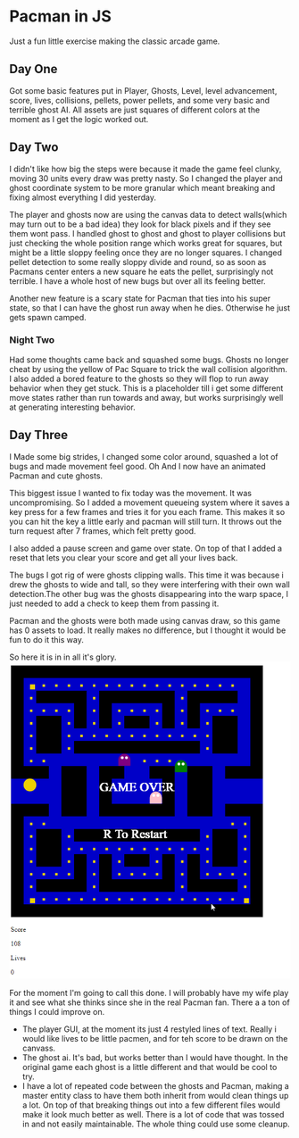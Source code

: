 # Pacman in JS
Just a fun little exercise making the classic arcade game.

## Day One
Got some basic features put in Player, Ghosts, Level, level advancement, score, lives, collisions, pellets, power pellets, and some very basic and terrible ghost AI. All assets are just squares of different colors at the moment as I get the logic worked out.

## Day Two
I didn't like how big the steps were because it made the game feel clunky, moving 30 units every draw was pretty nasty. So I changed the player and ghost coordinate system to be more granular which meant breaking and fixing almost everything I did yesterday. 

The player and ghosts now are using the canvas data to detect walls(which may turn out to be a bad idea) they look for black pixels and if they see them wont pass. I handled ghost to ghost and ghost to player collisions but just checking the whole position range which works great for squares, but might be a little sloppy feeling once they are no longer squares. I changed pellet detection to some really sloppy divide and round, so as soon as Pacmans center enters a new square he eats the pellet, surprisingly not terrible. I have a whole host of new bugs but over all its feeling better.

Another new feature is a scary state for Pacman that ties into his super state, so that I can have the ghost run away when he dies. Otherwise he just gets spawn camped.

### Night Two
Had some thoughts came back and squashed some bugs. Ghosts no longer cheat by using the yellow of Pac Square to trick the wall collision algorithm. I also added a bored feature to the ghosts so they will flop to run away behavior when they get stuck. This is a placeholder till i get some different move states rather than run towards and away, but works surprisingly well at generating interesting behavior.

## Day Three
I Made some big strides, I changed some color around, squashed a lot of bugs and made movement feel good. Oh And I now have an animated Pacman and cute ghosts.

This biggest issue I wanted to fix today was the movement. It was uncompromising. So I added a movement queueing system where it saves a key press for a few frames and tries it for you each frame. This makes it so you can hit the key a little early and pacman will still turn. It throws out the turn request after 7 frames, which felt pretty good.

I also added a pause screen and game over state. On top of that I added a reset that lets you clear your score and get all your lives back.

The bugs I got rig of were ghosts clipping walls. This time it was because i drew the ghosts to wide and tall, so they were interfering with their own wall detection.The other bug was the ghosts disappearing into the warp space, I just needed to add a check to keep them from passing it.

Pacman and the ghosts were both made using canvas draw, so this game has 0 assets to load. It really makes no difference, but I thought it would be fun to do it this way.

So here it is in in all it's glory.
![Pacman](./Pacman.gif)

For the moment I'm going to call this done. I will probably have my wife play it and see what she thinks since she in the real Pacman fan. There a a ton of things I could improve on.
- The player GUI, at the moment its just 4 restyled lines of text. Really i would like lives to be little pacmen, and for teh score to be drawn on the canvass.
- The ghost ai. It's bad, but works better than I would have thought. In the original game each ghost is a little different and that would be cool to try.
- I have a lot of repeated code between the ghosts and Pacman, making a master entity class to have them both inherit from would clean things up a lot. On top of that breaking things out into a few different files would make it look much better as well. There is a lot of code that was tossed in and not easily maintainable. The whole thing could use some cleanup.
